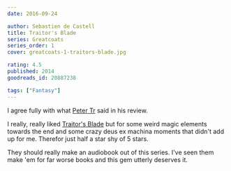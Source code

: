 ```yaml
---
date: 2016-09-24

author: Sebastien de Castell
title: Traitor's Blade
series: Greatcoats
series_order: 1
cover: greatcoats-1-traitors-blade.jpg

rating: 4.5
published: 2014
goodreads_id: 20887238

tags: ["Fantasy"]
---
```


I agree fully with what [Peter Tr](https://www.goodreads.com/review/show/1064628242?book_show_action=false) said in his review.

<!--more-->

I really, really liked [Traitor's Blade]() but for some weird magic elements towards the end and some crazy deus ex machina moments that didn't add up for me. Therefor just half a star shy of 5 stars.

They should really make an audiobook out of this series. I've seen them make 'em for far worse books and this gem utterly deserves it.
